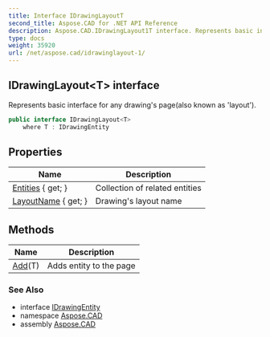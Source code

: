 ```yaml
---
title: Interface IDrawingLayoutT
second_title: Aspose.CAD for .NET API Reference
description: Aspose.CAD.IDrawingLayout1T interface. Represents basic interface for any drawings pagealso known as layout
type: docs
weight: 35920
url: /net/aspose.cad/idrawinglayout-1/
---
```

## IDrawingLayout&lt;T&gt; interface

Represents basic interface for any drawing's page(also known as 'layout').

```csharp
public interface IDrawingLayout<T>
    where T : IDrawingEntity
```

## Properties

| Name | Description |
| --- | --- |
| [Entities](../../aspose.cad/idrawinglayout-1/entities/) { get; } | Collection of related entities |
| [LayoutName](../../aspose.cad/idrawinglayout-1/layoutname/) { get; } | Drawing's layout name |

## Methods

| Name | Description |
| --- | --- |
| [Add](../../aspose.cad/idrawinglayout-1/add/)(T) | Adds entity to the page |

### See Also

* interface [IDrawingEntity](../idrawingentity/)
* namespace [Aspose.CAD](../../aspose.cad/)
* assembly [Aspose.CAD](../../)


